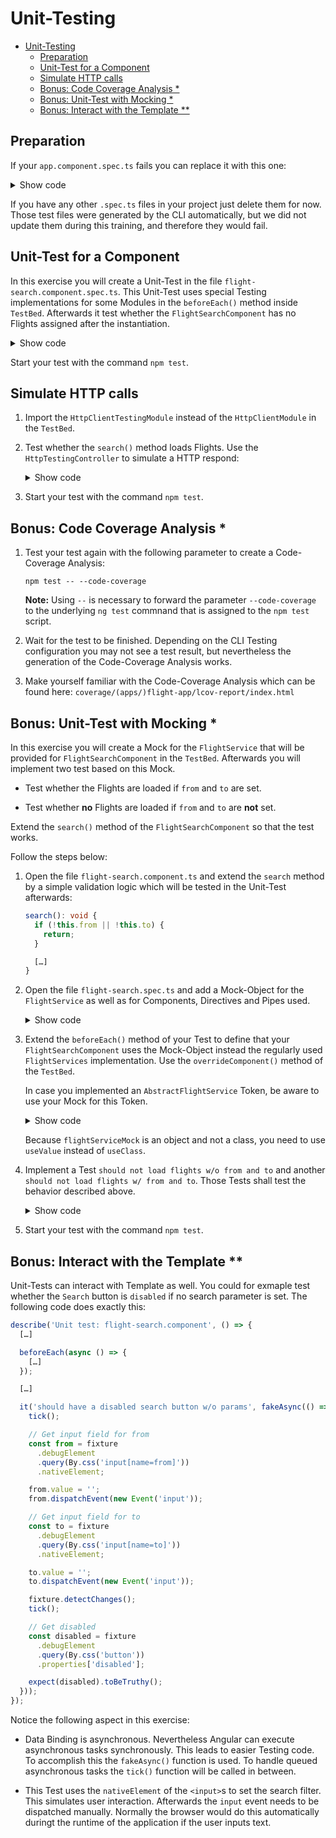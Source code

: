 # Unit-Testing

- [Unit-Testing](#unit-testing)
  - [Preparation](#preparation)
  - [Unit-Test for a Component](#unit-test-for-a-component)
  - [Simulate HTTP calls](#simulate-http-calls)
  - [Bonus: Code Coverage Analysis \*](#bonus-code-coverage-analysis-)
  - [Bonus: Unit-Test with Mocking \*](#bonus-unit-test-with-mocking-)
  - [Bonus: Interact with the Template \*\*](#bonus-interact-with-the-template-)

## Preparation

If your `app.component.spec.ts` fails you can replace it with this one:

<details>
<summary>Show code</summary>
<p>

```typescript
import { ComponentFixture, TestBed } from '@angular/core/testing';
import { HttpClientTestingModule } from '@angular/common/http/testing';
import { RouterTestingModule } from '@angular/router/testing';

import { FlightSearchComponent } from './flight-search.component';
import { FlightBookingModule } from '../flight-booking.module';

describe('Unit test: flight-search.component', () => {
  let component: FlightSearchComponent;
  let fixture: ComponentFixture<FlightSearchComponent>;

  beforeEach(() => {
    TestBed.configureTestingModule({
      imports: [HttpClientTestingModule, RouterTestingModule, FlightBookingModule, SharedModule],
      providers: [
        // Add Providers if you need them for your tests
      ]
    });

    fixture = TestBed.createComponent(FlightSearchComponent);
    component = fixture.componentInstance;
    fixture.detectChanges();
  });

  it('should not have any flights loaded initially', () => {
    expect(component.flights.length).toBe(0);
  });
});
```

</p>
</details>

If you have any other `.spec.ts` files in your project just delete them for now. Those test files were generated by the CLI automatically, but we did not update them during this training, and therefore they would fail.

## Unit-Test for a Component

In this exercise you will create a Unit-Test in the file `flight-search.component.spec.ts`. This Unit-Test uses special Testing implementations for some Modules in the `beforeEach()` method inside `TestBed`. Afterwards it test whether the `FlightSearchComponent` has no Flights assigned after the instantiation.

<details>
<summary>Show code</summary>
<p>

```typescript
import { ComponentFixture, TestBed } from '@angular/core/testing';
import { HttpClientTestingModule } from '@angular/common/http/testing';
import { RouterTestingModule } from '@angular/router/testing';

import { FlightSearchComponent } from './flight-search.component';
import { FlightBookingModule } from '../flight-booking.module';

describe('Unit test: flight-search.component', () => {
  let component: FlightSearchComponent;
  let fixture: ComponentFixture<FlightSearchComponent>;

  beforeEach(() => {
    TestBed.configureTestingModule({
      imports: [HttpClientTestingModule, RouterTestingModule, FlightBookingModule, SharedModule],
      providers: [
        // Add Providers if you need them for your tests
      ]
    });

    fixture = TestBed.createComponent(FlightSearchComponent);
    component = fixture.componentInstance;
    fixture.detectChanges();
  });

  it('should not have any flights loaded initially', () => {
    expect(component.flights.length).toBe(0);
  });
});
```

</p>
</details>

Start your test with the command `npm test`.

## Simulate HTTP calls

1. Import the `HttpClientTestingModule` instead of the `HttpClientModule` in the `TestBed`.

2. Test whether the `search()` method loads Flights. Use the `HttpTestingController` to simulate a HTTP respond:

   <details>
   <summary>Show code</summary>
   <p>

   ```typescript
   describe('Unit test: flight-search.component', () => {
     […]

     beforeEach(async () => {
       […]
     });

     it('should load flights when user entered from and to', () => {
       component.from = 'Graz';
       component.to = 'Hamburg';
       component.search();

       const httpTestingController = TestBed.inject(HttpTestingController);
       const req = httpTestingController.expectOne(
         'http://www.angular.at/api/flight?from=Graz&to=Hamburg'
       );
       // req.request.method === 'GET'

       req.flush([{
         id: 22,
         from: 'Graz',
         to: 'Hamburg',
         date: ''
       }]);

       expect(component.flights.length).toBe(1);
     });
   });
   ```

   </p>
   </details>

3. Start your test with the command `npm test`.

## Bonus: Code Coverage Analysis \*

1. Test your test again with the following parameter to create a Code-Coverage Analysis:

   ```
   npm test -- --code-coverage
   ```

   **Note:** Using `--` is necessary to forward the parameter `--code-coverage` to the underlying `ng test` commnand that is assigned to the `npm test` script.

2. Wait for the test to be finished. Depending on the CLI Testing configuration you may not see a test result, but nevertheless the generation of the Code-Coverage Analysis works.

3. Make yourself familiar with the Code-Coverage Analysis which can be found here: `coverage/(apps/)flight-app/lcov-report/index.html`

## Bonus: Unit-Test with Mocking \*

In this exercise you will create a Mock for the `FlightService` that will be provided for `FlightSearchComponent` in the `TestBed`. Afterwards you will implement two test based on this Mock.

- Test whether the Flights are loaded if `from` and `to` are set.

- Test whether **no** Flights are loaded if `from` and `to` are **not** set.

Extend the `search()` method of the `FlightSearchComponent` so that the test works.

Follow the steps below:

1. Open the file `flight-search.component.ts` and extend the `search` method by a simple validation logic which will be tested in the Unit-Test afterwards:

   ```typescript
   search(): void {
     if (!this.from || !this.to) {
       return;
     }

     […]
   }
   ```

2. Open the file `flight-search.spec.ts` and add a Mock-Object for the `FlightService` as well as for Components, Directives and Pipes used.

   <details>
   <summary>Show code</summary>
   <p>

   ```typescript
   describe('Unit test with service mock: flight-search.component', () => {
     let component: FlightSearchComponent;
     let fixture: ComponentFixture<FlightSearchComponent>;
     const result = [
       { id: 17, from: 'Graz', to: 'Hamburg', date: 'now', delayed: true },
       { id: 18, from: 'Vienna', to: 'Barcelona', date: 'now', delayed: true },
       { id: 19, from: 'Frankfurt', to: 'Salzburg', date: 'now', delayed: true },
     ];

     const flightServiceMock = {
       find(from: string, to: string): Observable<Flight[]> {
         return of(result);
       },
       // Implement the following members only if this code is used in your Component
       flights: [] as Flight[],
       load(from: string, to: string): void {
         this.find(from, to).subscribe(f => { this.flights = f; });
       }
     };

     @Component({ selector: 'app-flight-card', template: '' })
     class FlightCardComponent {
       @Input() item!: Flight;
       @Input() isSelected = false;
       @Output() isSelectedChange = new EventEmitter<boolean>();
     }

     // tslint:disable-next-line: directive-selector
     @Directive({ selector: 'input[city]' })
     class CityValidatorDirective {
       @Input() city: string[] = [];
       validate = _ => null;
     }

       // tslint:disable-next-line: use-pipe-transform-interface
       @Pipe({ name: 'city' })
       class CityPipe implements PipeTransform {
           transform = v => v;
       }

       […]
   });
   ```

   </p>
   </details>

3. Extend the `beforeEach()` method of your Test to define that your `FlightSearchComponent` uses the Mock-Object instead the regularly used `FlightServices` implementation. Use the `overrideComponent()` method of the `TestBed`.

   In case you implemented an `AbstractFlightService` Token, be aware to use your Mock for this Token.

   <details>
   <summary>Show code</summary>
   <p>

   ```typescript
   describe('Unit test with service mock: flight-search.component', () => {
     […]

     beforeEach(async () => {
       TestBed.configureTestingModule({
         imports: [
           FormsModule
         ],
         declarations: [
           FlightSearchComponent,
           FlightCardComponent,
           CityPipe,
           CityValidatorDirective
         ]
       })
       .overrideComponent(FlightSearchComponent, {
         set: {
           providers: [
             {
               provide: FlightService,
               useValue: flightServiceMock
             }
             ]
         }
       });

       fixture = TestBed.createComponent(FlightSearchComponent);
       component = fixture.componentInstance;
       fixture.detectChanges();
     });

     […]
   });
   ```

   </p>
   </details>

   Because `flightServiceMock` is an object and not a class, you need to use `useValue` instead of `useClass`.

4. Implement a Test `should not load flights w/o from and to` and another `should not load flights w/ from and to`. Those Tests shall test the behavior described above.

   <details>
   <summary>Show code</summary>
   <p>

   ```typescript
   describe('Unit test with service mock: flight-search.component', () => {
     […]

     it('should not load flights w/o from and to', () => {
       component.from = '';
       component.to = '';
       component.search();

       expect(component.flights.length).toBe(0);
     });

     it('should load flights w/ from and to', () => {
       component.from = 'Hamburg';
       component.to = 'Graz';
       component.search();

       expect(component.flights.length).toBeGreaterThan(0);
     });
   });
   ```

   </p>
   </details>

5. Start your test with the command `npm test`.

## Bonus: Interact with the Template \*\*

Unit-Tests can interact with Template as well. You could for exmaple test whether the `Search` button is `disabled` if no search parameter is set. The following code does exactly this:

```typescript
describe('Unit test: flight-search.component', () => {
  […]

  beforeEach(async () => {
    […]
  });

  […]

  it('should have a disabled search button w/o params', fakeAsync(() => {
    tick();

    // Get input field for from
    const from = fixture
      .debugElement
      .query(By.css('input[name=from]'))
      .nativeElement;

    from.value = '';
    from.dispatchEvent(new Event('input'));

    // Get input field for to
    const to = fixture
      .debugElement
      .query(By.css('input[name=to]'))
      .nativeElement;

    to.value = '';
    to.dispatchEvent(new Event('input'));

    fixture.detectChanges();
    tick();

    // Get disabled
    const disabled = fixture
      .debugElement
      .query(By.css('button'))
      .properties['disabled'];

    expect(disabled).toBeTruthy();
  }));
});
```

Notice the following aspect in this exercise:

- Data Binding is asynchronous. Nevertheless Angular can execute asynchronous tasks synchronously. This leads to easier Testing code. To accomplish this the `fakeAsync()` function is used. To handle queued asynchronous tasks the `tick()` function will be called in between.

- This Test uses the `nativeElement` of the `<input>`s to set the search filter. This simulates user interaction. Afterwards the `input` event needs to be dispatched manually. Normally the browser would do this automatically duringt the runtime of the application if the user inputs text.
